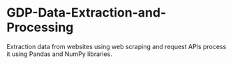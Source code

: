 # GDP-Data-Extraction-and-Processing
Extraction data from websites using web scraping and request APIs process it using Pandas and NumPy libraries.
